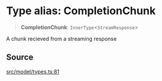 # Type alias: CompletionChunk

> **CompletionChunk**: `InnerType`\<`StreamResponse`\>

A chunk recieved from a streaming response

## Source

[src/model/types.ts:81](https://github.com/dexaai/llm-tools/blob/eeaf162/src/model/types.ts#L81)
